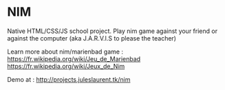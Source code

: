 # NIM 

Native HTML/CSS/JS school project. 
Play nim game against your friend or against the computer (aka 
J.A.R.V.I.S to please the teacher)


Learn more about nim/marienbad game : 
https://fr.wikipedia.org/wiki/Jeu_de_Marienbad
https://fr.wikipedia.org/wiki/Jeux_de_Nim

Demo at : http://projects.juleslaurent.tk/nim

